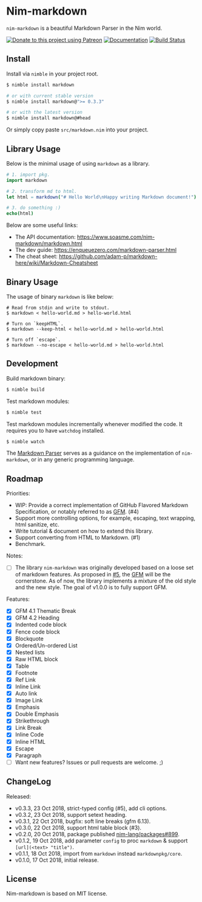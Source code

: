 # Nim-markdown

`nim-markdown` is a beautiful Markdown Parser in the Nim world.

[![Donate to this project using Patreon](https://img.shields.io/badge/patreon-donate-green.svg?style=for-the-badge&colorB=green)](https://patreon.com/enqueuezero)
[![Documentation](https://img.shields.io/badge/documentation-passed-brightgreen.svg?style=for-the-badge&longCache=true)](https://www.soasme.com/nim-markdown/markdown.html)
[![Build Status](https://travis-ci.org/soasme/nim-markdown.svg?branch=master)](https://travis-ci.org/soasme/nim-markdown)

## Install

Install via `nimble` in your project root.

```bash
$ nimble install markdown

# or with current stable version
$ nimble install markdown@">= 0.3.3"

# or with the latest version
$ nimble install markdown@#head
```

Or simply copy paste `src/markdown.nim` into your project.

## Library Usage

Below is the minimal usage of using `markdown` as a library.

```nim
# 1. import pkg.
import markdown

# 2. transform md to html.
let html = markdown("# Hello World\nHappy writing Markdown document!")

# 3. do something :)
echo(html)
```

Below are some useful links:

* The API documentation: <https://www.soasme.com/nim-markdown/markdown.html>
* The dev guide: <https://enqueuezero.com/markdown-parser.html>
* The cheat sheet: <https://github.com/adam-p/markdown-here/wiki/Markdown-Cheatsheet>

## Binary Usage

The usage of binary `markdown` is like below:

```
# Read from stdin and write to stdout.
$ markdown < hello-world.md > hello-world.html

# Turn on `keepHTML`.
$ markdown --keep-html < hello-world.md > hello-world.html

# Turn off `escape`.
$ markdown --no-escape < hello-world.md > hello-world.html
```

## Development

Build markdown binary:

```bash
$ nimble build
```

Test markdown modules:

```bash
$ nimble test
```

Test markdown modules incrementally whenever modified the code. It requires you to have `watchdog` installed.

```bash
$ nimble watch
```

The [Markdown Parser](https://enqueuezero.com/markdown-parser.html) serves as a guidance on the implementation of `nim-markdown`, or in any generic programming language.

## Roadmap

Priorities:

* WIP: Provide a correct implementation of GitHub Flavored Markdown Specification, or notably referred to as [GFM](https://github.github.com/gfm/). (#4)
* Support more controlling options, for example, escaping, text wrapping, html sanitize, etc.
* Write tutorial & document on how to extend this library.
* Support converting from HTML to Markdown. (#1)
* Benchmark.

Notes:

- [ ] The library `nim-markdown` was originally developed based on a loose set of markdown features. As proposed in [#5](https://github.com/soasme/nim-markdown/issues/4), the [GFM](https://github.github.com/gfm/) will be the cornerstone. As of now, the library implements a mixture of the old style and the new style. The goal of v1.0.0 is to fully support GFM.

Features:

- [x] GFM 4.1 Thematic Break
- [x] GFM 4.2 Heading
- [x] Indented code block
- [x] Fence code block
- [x] Blockquote
- [x] Ordered/Un-ordered List
- [x] Nested lists
- [x] Raw HTML block
- [x] Table
- [x] Footnote
- [x] Ref Link
- [x] Inline Link
- [x] Auto link
- [x] Image Link
- [x] Emphasis
- [x] Double Emphasis
- [x] Strikethrough
- [x] Link Break
- [x] Inline Code
- [x] Inline HTML
- [x] Escape
- [x] Paragraph
- [ ] Want new features? Issues or pull requests are welcome. ;)

## ChangeLog

Released:

* v0.3.3, 23 Oct 2018, strict-typed config (#5), add cli options.
* v0.3.2, 23 Oct 2018, support setext heading.
* v0.3.1, 22 Oct 2018, bugfix: soft line breaks (gfm 6.13).
* v0.3.0, 22 Oct 2018, support html table block (#3).
* v0.2.0, 20 Oct 2018, package published [nim-lang/packages#899](https://github.com/nim-lang/packages/pull/899).
* v0.1.2, 19 Oct 2018, add parameter `config` to proc `markdown` & support `[url](<text> "title")`.
* v0.1.1, 18 Oct 2018, import from `markdown` instead `markdownpkg/core`.
* v0.1.0, 17 Oct 2018, initial release.

## License

Nim-markdown is based on MIT license.
